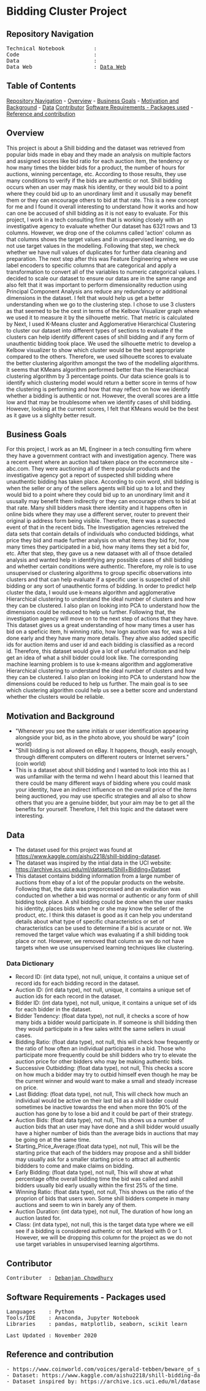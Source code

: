 # Bidding Cluster Project

## Repository Navigation
<pre>
Technical Notebook         : <a href=></a>
Code                       : <a href=></a>
Data                       : <a href=></a>
Data Web                   : <a href=https://www.kaggle.com/aishu2218/shill-bidding-dataset>Data Web</a>
</pre>

## Table of Contents
[Repository Navigation](#repository-navigation) -
[Overview](#overview) -
[Business Goals](#business-goals) -
[Motivation and Background](#motivation-and-background) -
[Data](#data) 
[Contributor](#contributor)
[Software Requirements - Packages used](#software-requirements--packages-used) -
[Reference and contribution](#reference-and-contribution)

## Overview
This project is about a Shill bidding and the dataset was retrieved from popular bids made in ebay and they made an analysis on multiple factors and assigned scores like bid ratio for each auction item, the tendency or how many times the bidder bids for a product, the number of hours for auctions, winning percentage, etc. According to those results, they use many conditions to verify if the bids are authentic or not. Shill bidding occurs when an user may mask his identity, or they would bid to a point where they could bid up to an unordinary limit and it ususally may benefit them or they can encourage others to bid at that rate. This is a new concept for me and I found it overall interesting to understand how it works and how can one be accused of shill bidding as it is not easy to evaluate. For this project, I work in a tech consulting firm that is working closely with an investigative agency to evaluate whether  Our dataset has 6321 rows and 13 columns. However, we drop one of the columns called 'action' column as that columns shows the target values and in unsupervised learning, we do not use target values in the modelling. Following that step, we check whether we have null values of duplicates for further data cleaning and preparation. The next step after this was Feature Engineering where we use label encoders to specific columns that are categorical and apply a transformation to convert all of the variables to numeric categorical values. I decided to scale our dataset to ensure our datas are in the same range and also felt that it was important to perform dimensionality reduction using Principal Component Analysis ans reduce any redundancy or additional dimensions in the dataset. I felt that would help us get a better understanding when we go to the clustering step. I chose to use 3 clusters as that seemed to be the cest in terms of the Kelbow Visualizer graph where we used it to measure it by the silhouette metric.  That metric is calculated by Next, I used K-Means cluster and Agglomerative Hierarchical Clustering to cluster our dataset into different types of sections to evaluate if the clusters can help identify different cases of shill bidding and if any form of unauthentic bidding took place. We used the silhouette metric to develop a Kelbow visualizer to show which cluster would be the best appropriate compared to the others. Therefore, we used silhouette scores to evaluate the better clustering algorithm amongst the two of the modelling algorithms. It seems that KMeans algorithm performed better than the Hierarchiacal clustering algorithm by 3 percentage points. Our data science goals is to identify which clustering model would return a better score in terms of how the clustering is performing and how that may reflect on how we identify whether a bidding is authentic or not. However, the overall scores are a little low and that may be troublesome when we identify cases of shill bidding. However, looking at the current scores, I felt that KMeans would be the best as it gave us a slighlty better result.



## Business Goals
For this project, I work as an ML Engineer in a tech consulting firm where they have a government contract with and investigation agency. There was a recent event where an auction had taken place on the ecommerce site - abc.com. They were auctioning all of there popular products and the investigative agency got a report of suspected shill bidding where unauthentic bidding has taken place. According to coin word, shill bidding is when the seller or any of the sellers agents will bid up to a lot and they would bid to a point where they could bid up to an unordinary limit and it ususally may benefit them indirectly or they can encourage others to bid at that rate. Many shill bidders mask there identiity and it happens often in online bids where they may use a different server, router to prevent their original ip address form being visible. Therefore, there was a supected event of that in the recent bids. The Investigation agencies retreived the data sets that contain details of individuals who conducted biddings, what price they bid and made further analysis on what items they bid for, how many times they participated in a bid, how many items they set a bid for, etc. After that step, they gave us a new dataaset with all of thsoe detailed analysis and wanted help in identifying any possible cases of shill bidding and whether certain conditions were authentic. Therefore, my role is to use unsupervised or clustering algorithms to group specific observations into clusters and that can help evaluate if a specific user is suspected of shill bidding or any sort of unauthentic forms of bidding. In order to predict help cluster the data, I would use k-means algorithm and agglomerative Hierarchical clustering to understand the ideal number of clusters and how they can be clustered. I also plan on looking into PCA to understand how the dimensions could be reduced to help us further. Following that, the investigation agency will move on to the next step of actions that they have. This dataset gives us a great understanding of how many times a user has bid on a speficic item, hi winning ratio, how logn auction was for, was a bid done early and they have many more details. They ahve also added specific ids for auction items and user id and each bidding is classified as a record id. Therefore, this dataset would give a lot of useful information and help get an idea of what a shill bidder could look like. The corresponding machine learning problem is to use k-means algorithm and agglomerative Hierarchical clustering to understand the ideal number of clusters and how they can be clustered. I also plan on looking into PCA to understand how the dimensions could be reduced to help us further. The main goal is to see which clustering algorithm could help us see a better score and understand whether the clusters would be reliable.

## Motivation and Background
- "Whenever you see the same initials or user identification appearing alongside your bid, as in the photo above, you should be wary" (coin world)
- "Shill bidding is not allowed on eBay. It happens, though, easily enough, through different computers on different routers or Internet servers." (coin world)
- This is a dataset about shill bidding and I wanted to look into this as I was unfamiliar with the terma nd wehn I heard about this I learned that there could be many different ways of bidding where you could mask your identity, have an indirect influence on the overall price of the items being auctioned, you may use specific strategies and all also to show others that you are a genuine bidder, but your aim may be to get all the benefits for yourself. Therefore, I felt this topic and the dataset were interesting.

## Data

- The dataset used for this project was found at https://www.kaggle.com/aishu2218/shill-bidding-dataset.
- The dataset was inspired by the intial data in the UCI website: 
https://archive.ics.uci.edu/ml/datasets/Shill+Bidding+Dataset
- This dataset contains bidding information from a large number of auctions from ebay of a lot of the popular products on the website. Following that, the data was preporcessed and an evalaution was conducted on whether a bid was normal or authentic or any form of shill bidding took place. A shil bidding could be done when the user masks his identity, places bids when he or she may know the seller of the product, etc. I think this dataset is good as it can help you understand details about what type of specific characteristics or set of characteristics can be used to determine if a bid is acurate or not. We removed the target value which was evaluating if a shill bidding took place or not. However, we removed that column as we do not have targets when we use unsupervised learning techniques like clustering.


### Data Dictionary

- Record ID: (int data type), not null, unique, it contains a unique set of record ids for each bidding record in the dataset. 
- Auction ID: (int data type), not null, unique, it contains a unique set of auction ids for each  record in the dataset. 
- Bidder ID: (int data type), not null, unique, it contains a unique set of ids for each bidder in the dataset.
- Bidder Tendency: (float data type), not null, it checks a score of how many bids a bidder would participate in. If someone is shill bidding then they would participate in a few sales witht the same sellers in usual cases. 
- Bidding Ratio: (float data type), not null, this will check how frequently or the ratio of how often an individual participates in a bid. Those who participate more frequently could be shill bidders who try to elevate the auction price for other bidders who may be making authentic bids.
- Successive Outbidding: (float data type), not null, This checks a score on how much a bidder may try to outbid himself even though he may be the current winner and would want to make a small and steady increase on price. 
- Last Bidding: (float data type), not null, This will check how much an individual would be active on their last bid as a shill bidder could sometimes be inactive towardss the end when more thn 90% of the auction has gone by to lose a bid and it could be part of their strategy. 
- Auction Bids: (float data type), not null, This shows us a number of auction bids that an user may have done and a shill bidder would usually have a higher number of bids than the average bids in auctions that may be going on at the same time.
- Starting_Price_Average:(float data type), not null, This will be the starting price that each of the bidders may propose and a shill bidder may usually ask for a smaller starting price to attract all authentic biddders to come and make claims on bidding.
- Early Bidding: (float data type), not null, This will show at what percentage ofthe overall bidding time the bid was called and ashill bidders usually bid early usually within the first 25% of the time.
- Winning Ratio: (float data type), not null, This shows us the ratio of the proprion of bids that users won. Some shill bidders compete in many auctions and seem to win in barely any of them. 
- Auction Duration: (int data type), not null, The duration of how long an auction lasted for.
- Class: (int data type), not null, this is the target data type where we eill see if a bidding is considered authentic or not. Marked with 0 or 1. However, we will be dropping this column for the project as we do not use target variables in unsupervised learning algortihms.


##  Contributor
<pre>
Contributer  : <a href=https://github.com/Debanjan-C>Debanjan Chowdhury</a>
</pre>

##  Software Requirements - Packages used
<pre>
Languages    : Python
Tools/IDE    : Anaconda, Jupyter Notebook
Libraries    : pandas, matplotlib, seaborn, scikit learn
</pre>

<pre>
Last Updated : November 2020
</pre>

## Reference and contribution
<pre>
- https://www.coinworld.com/voices/gerald-tebben/beware_of_shill_bidd.html#:~:text=Shill%20bidding%E2%80%94legal%20or%20illegal,is%20not%20allowed%20on%20eBay
- Dataset: https://www.kaggle.com/aishu2218/shill-bidding-dataset
- Dataset inspired by: https://archive.ics.uci.edu/ml/datasets/Shill+Bidding+Dataset
</pre>
